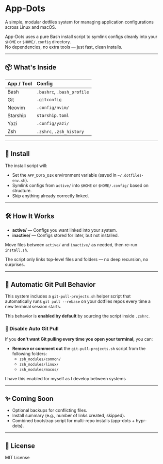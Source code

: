 # App-Dots

A simple, modular dotfiles system for managing application configurations across Linux and macOS.

App-Dots uses a pure Bash install script to symlink configs cleanly into your `$HOME` or `$HOME/.config` directory.  
No dependencies, no extra tools — just fast, clean installs.

---

## 📦 What's Inside

| App / Tool | Config |
|:-----------|:-------|
| Bash       | `.bashrc`, `.bash_profile` |
| Git        | `.gitconfig` |
| Neovim     | `.config/nvim/` |
| Starship   | `starship.toml` |
| Yazi       | `.config/yazi/` |
| Zsh        | `.zshrc`, `.zsh_history` |

---

## 🚀 Install

The install script will:

- Set the `APP_DOTS_DIR` environment variable (saved in `~/.dotfiles-env.sh`).
- Symlink configs from `active/` into `$HOME` or `$HOME/.config/` based on structure.
- Skip anything already correctly linked.

---

## 🛠 How It Works

- **active/** — Configs you want linked into your system.
- **inactive/** — Configs stored for later, but not installed.

Move files between `active/` and `inactive/` as needed, then re-run `install.sh`.

The script only links top-level files and folders — no deep recursion, no surprises.

---

## 🔄 Automatic Git Pull Behavior

This system includes a `git-pull-projects.sh` helper script that automatically runs `git pull --rebase` on your dotfiles repos every time a new terminal session starts.

This behavior is **enabled by default** by sourcing the script inside `.zshrc`.

### 🧘 Disable Auto Git Pull

If you **don't want Git pulling every time you open your terminal**, you can:

- **Remove or comment out** the `git-pull-projects.sh` script from the following folders:
  - `zsh_modules/common/`
  - `zsh_modules/linux/`
  - `zsh_modules/macos/`

I have this enabled for myself as I develop between systems

---

## ✨ Coming Soon

- Optional backups for conflicting files.
- Install summary (e.g., number of links created, skipped).
- Combined bootstrap script for multi-repo installs (app-dots + hypr-dots).

---

## 📜 License

MIT License
